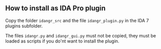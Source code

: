 ## How to install as IDA Pro plugin

Copy the folder `idangr_src` and the file `idangr_plugin.py` in the IDA 7 plugins subfolder.

The files `idangr.py` and `idangr_gui.py` must not be copied, they must be loaded as scripts if you do'nt want to install the plugin.
